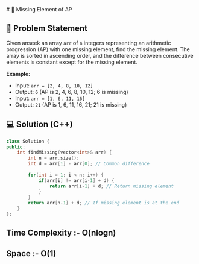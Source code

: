 <xaiArtifact artifact_id="04ef294d-6637-4a67-bf7b-2fcee270e356" artifact_version_id="96f2ef41-1a73-412e-97d2-49628bffbe4e" title="Missing_Element_AP.md" contentType="text/markdown">
# 📌 Missing Element of AP

## 📝 Problem Statement
Given anseek an array `arr` of `n` integers representing an arithmetic progression (AP) with one missing element, find the missing element. The array is sorted in ascending order, and the difference between consecutive elements is constant except for the missing element.

**Example:**
- Input: `arr = [2, 4, 8, 10, 12]`
- Output: `6` (AP is 2, 4, 6, 8, 10, 12; 6 is missing)
- Input: `arr = [1, 6, 11, 16]`
- Output: `21` (AP is 1, 6, 11, 16, 21; 21 is missing)

## 💻 Solution (C++)
```cpp
class Solution {
public:
    int findMissing(vector<int>& arr) {
        int n = arr.size();
        int d = arr[1] - arr[0]; // Common difference
        
        for(int i = 1; i < n; i++) {
            if(arr[i] != arr[i-1] + d) {
                return arr[i-1] + d; // Return missing element
            }
        }
        return arr[n-1] + d; // If missing element is at the end
    }
};
```
## Time Complexity :- O(nlogn) 
## Space :- O(1)